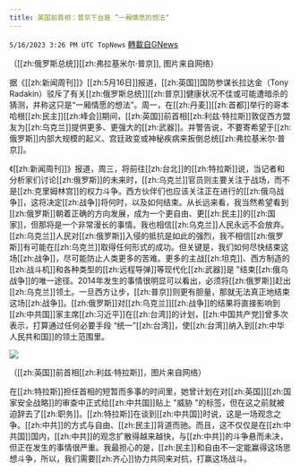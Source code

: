 ```yaml
---
title: 英国前首相：普京下台是 ”一厢情愿的想法“
---
```

`5/16/2023 3:26 PM UTC TopNews` [轉載自GNews](https://gnews.org/articles/1305222)

（[[zh:俄罗斯总统]][[zh:弗拉基米尔·普京]], 图片来自网络）

据《[[zh:新闻周刊]]》[[zh:5月16日]]报道，[[zh:英国]]国防参谋长拉达金（Tony Radakin）驳斥了有关[[zh:俄罗斯总统]][[zh:普京]]健康状况不佳或可能遭暗杀的猜测，并称这只是“一厢情愿的想法”。周一，在[[zh:丹麦]][[zh:首都]]举行的哥本哈根[[zh:民主]][[zh:峰会]]期间，[[zh:英国]]前首相[[zh:利兹·特拉斯]]敦促西方盟友为[[zh:乌克兰]]提供更多、更强大的[[zh:武器]]。并警告说，不要寄希望于[[zh:俄罗斯]]内部大规模的起义、宫廷政变或神秘疾病来扳倒总统[[zh:弗拉基米尔·普京]]。

《[[zh:新闻周刊]]》报道，周三，将前往[[zh:台北]]的[[zh:特拉斯]]说，当记者和分析家们讨论[[zh:俄罗斯]]的未来时，[[zh:乌克兰]]官员则主要关注于战场，而不是[[zh:克里姆林宫]]的权力斗争。西方伙伴们也应该关注正在进行的[[zh:俄乌战争]]，这将决定[[zh:战争]]将何时，以及如何结束。从长远来看，我当然希望看到[[zh:俄罗斯]]朝着正确的方向发展，成为一个更自由、更[[zh:民主]]的[[zh:国家]]，但那将是一个非常漫长的事情。我也相信[[zh:乌克兰]]人民永远不会放弃。[[zh:乌克兰]]人民对[[zh:俄罗斯]]入侵的抵抗是如此的强烈，我不相信[[zh:俄罗斯]]有可能在[[zh:乌克兰]]取得任何形式的成功。但关键是，我们如何尽快结束这场[[zh:战争]]，尽可能防止人类更多的苦难。更多的主战[[zh:坦克]]、西方制造的[[zh:战斗机]]和各种类型的[[zh:远程导弹]]等现代化[[zh:武器]]是 "结束[[zh:俄乌战争]]的唯一途径。2014年发生的事情很明显可以看出，必须将[[zh:俄罗斯]]赶出[[zh:乌克兰]]领土。一旦西方让步，[[zh:普京]]则更有胆量，那就无法真正地结束这场[[zh:战争]]。[[zh:俄罗斯]]对[[zh:乌克兰]][[zh:战争]]的结果将直接影响到[[zh:中共国]]家主席[[zh:习近平]]在[[zh:台湾]]的计划，[[zh:中国共产党]]曾多次表示，打算通过任何必要手段 “统一”[[zh:台湾]]，使[[zh:台湾]]纳入到[[zh:中华人民共和国]]的领土范围里。


![](https://ipfs.gnews.org/ipfs/QmSaGaJWb1h6NhVFBgwCGrYF4KM2fC9PfH2sysVXDhaaL5?filename=im-651389.jpg)


（[[zh:英国]]前首相[[zh:利兹·特拉斯]]，图片来自网络）

在[[zh:特拉斯]]担任首相的短暂而多事的时间里，她曾计划在对[[zh:英国]][[zh:国家安全战略]]的审查中正式给[[zh:中共国]]贴上 "威胁 "的标签，但在这之前就被迫辞去了[[zh:职务]]。[[zh:特拉斯]]在谈到[[zh:中共国]]时说，这是一场观念之争。[[zh:中共]]的方式与自由、[[zh:民主]]背道而驰。而且，这不仅仅是在[[zh:中共国]]国内，[[zh:中共]]的观念扩散得越来越快，与[[zh:中共]]的斗争悬而未决，但正在发生的事情很严重。我最担心的是，[[zh:民主]]和自由不一定能赢得这场思想斗争，所以，我们需要[[zh:齐心]]协力共同来对抗，打赢这场战斗。
